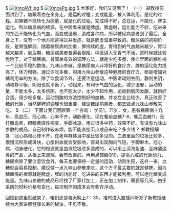 $
[![XmcAVf.jpg](https://s1.ax1x.com/2022/05/27/XmcAVf.jpg)](https://imgtu.com/i/XmcAVf)
$
[![XmcePg.jpg](https://s1.ax1x.com/2022/05/27/XmcePg.jpg)](https://imgtu.com/i/XmcePg)
$
大家好，我们又见面了！
（一）
郑教授前面讲到了，糖跟着血在全身走，是运的过程；变成能量，被人体利用，是化的过程。如果糖不能转化为能量，就是化的过程，完成得不好，总在运，不能化，脾主运化。所以糖尿病的根源，在中医看来就是脾虚。脾虚时，运化能力不好，吃进来的东西不能转化为气血，而变成湿邪，造成各种病，所以糖尿病患者到了最后，全身上下，没有一个地方能逃得过并发症，就是脾虚湿重导致的。糖尿病的初期阶段，是胃强脾弱。随着糖尿病的加重，脾持续的虚，胃得到的气血越来越少，胃口越来越差，到后期，糖尿病患者普遍会很瘦。中医讲人无胃气不活，这时候就比较危险了。对于糖尿病，最简单有效的调理方法，就是少吃多餐，使血里面的糖维持一个比较平稳的数值。九味山参散，是糖尿病人非常好的食疗方，脾的运化能力提高了，体力增强。通过少吃多餐，服用九味山参散这种健脾的食疗方，都是增加对糖利用率的方法。除了饮食调节外，还要注意运动，中医讲动则生阳，静则生阴，动和静平衡，阴阳也就平衡了。动起来，有利于气血的运化，减少湿邪，运动的量，不能太多，太多伤阴，也不能太少，太少不起作用，运动到肌肉发酸，就刚好合适。用少吃多餐，运动到酸的方法控制好的血糖，并发症会比较少，真正改善了糖的代谢，当然健脾的调理也很重要，建议糖尿病患者，都去做点九味山参散来吃。
$
（二）
下面让我们回顾第一个咨询：
学员1，71岁，女，患有糖尿病十几年，高血压，冠心病，心率不齐，动脉硬化。现在餐前血糖7-8，餐后血糖11，没打胰岛素，眼睛黄斑性病变，手脚冰凉。用过很多中药，效果不好。有没有九味山参散的成品，自己制作较麻烦，能不能直接买点成品来吃？多少钱？
郑教授解答：冠心病和心律不齐，在老年群体当中是比较多见的。血液里面的垃圾比较多，慢慢沉积形成斑块，心肌供血就会受影响，容易出现胸闷气短，手脚麻木。冠心病，动脉硬化，它的根源就是血液垃圾过多造成的，可以用上深海鱼油、亚麻酸这类的产品，从根上来调理，会有改善的。再用点辅酶Q10，提高心脏的代谢动力。糖尿病除了要注意饮食外，每天也要保持一定量的运动，动则生阳，这样一来，血糖就会容易控制，建议做一点九味山参散来吃，这个方子最主要的就是健脾，因为糖尿病的根源就是脾虚，脾的功能好，吃进来的东西才能被利用，可以运化糖变成能量。九味山参散的成品已经找了厂家代加工，正在加工制作，需要等几天。由于采购的材料价格有变化，每次制作的成本会有些许浮动。

回顾到这里就结束了，咱们还是每天晚上7：30，准时进入直播间听郑子新教授继续为大家讲解健康长寿的秘诀，不见不散。